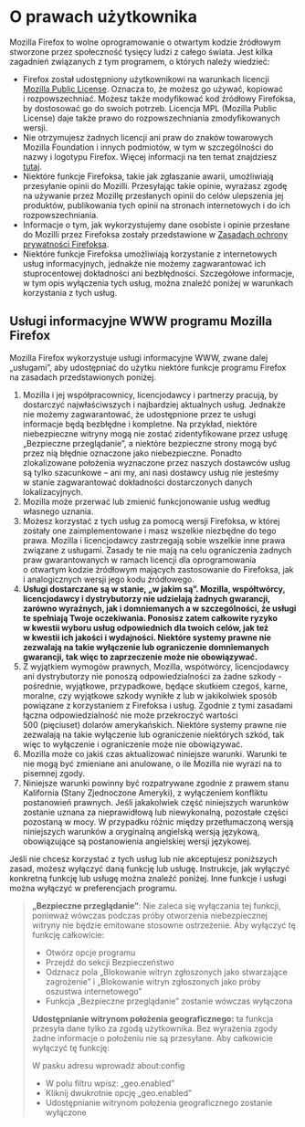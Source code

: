# O prawach użytkownika

Mozilla Firefox to wolne oprogramowanie o otwartym kodzie źródłowym stworzone przez społeczność tysięcy ludzi z całego świata. Jest kilka zagadnień związanych z tym programem, o których należy wiedzieć:

* Firefox został udostępniony użytkownikowi na warunkach licencji [Mozilla Public License](https://www.mozilla.org/MPL/). Oznacza to, że możesz go używać, kopiować i rozpowszechniać. Możesz także modyfikować kod źródłowy Firefoksa, by dostosować go do swoich potrzeb. Licencja MPL (Mozilla Public License) daje także prawo do rozpowszechniania zmodyfikowanych wersji.
* Nie otrzymujesz żadnych licencji ani praw do znaków towarowych Mozilla Foundation i innych podmiotów, w tym w szczególności do nazwy i logotypu Firefox. Więcej informacji na ten temat znajdziesz [tutaj](https://www.mozilla.org/foundation/trademarks/policy/).
* Niektóre funkcje Firefoksa, takie jak zgłaszanie awarii, umożliwiają przesyłanie opinii do Mozilli. Przesyłając takie opinie, wyrażasz zgodę na używanie przez Mozillę przesłanych opinii do celów ulepszenia jej produktów, publikowania tych opinii na stronach internetowych i do ich rozpowszechniania.
* Informacje o tym, jak wykorzystujemy dane osobiste i opinie przesłane do Mozilli przez Firefoksa zostały przedstawione w [Zasadach ochrony prywatności Firefoksa](https://www.mozilla.org/privacy/firefox/).
* Niektóre funkcje Firefoksa umożliwiają korzystanie z internetowych usług informacyjnych, jednakże nie możemy zagwarantować ich stuprocentowej dokładności ani bezbłędności. Szczegółowe informacje, w tym opis wyłączenia tych usług, można znaleźć poniżej w warunkach korzystania z tych usług.

## Usługi informacyjne WWW programu Mozilla Firefox

Mozilla Firefox wykorzystuje usługi informacyjne WWW, zwane dalej „usługami”, aby udostępniać do użytku niektóre funkcje programu Firefox na zasadach przedstawionych poniżej.

1. Mozilla i jej współpracownicy, licencjodawcy i partnerzy pracują, by dostarczyć najwłaściwszych i najbardziej aktualnych usług. Jednakże nie możemy zagwarantować, że udostępnione przez te usługi informacje będą bezbłędne i kompletne. Na przykład, niektóre niebezpieczne witryny mogą nie zostać zidentyfikowane przez usługę „Bezpieczne przeglądanie”, a niektóre bezpieczne strony mogą być przez nią błędnie oznaczone jako niebezpieczne. Ponadto zlokalizowane położenia wyznaczone przez naszych dostawców usług są tylko szacunkowe – ani my, ani nasi dostawcy usług nie jesteśmy w stanie zagwarantować dokładności dostarczonych danych lokalizacyjnych.
1. Mozilla może przerwać lub zmienić funkcjonowanie usług według własnego uznania.
1. Możesz korzystać z tych usług za pomocą wersji Firefoksa, w której zostały one zaimplementowane i masz wszelkie niezbędne do tego prawa. Mozilla i licencjodawcy zastrzegają sobie wszelkie inne prawa związane z usługami. Zasady te nie mają na celu ograniczenia żadnych praw gwarantowanych w ramach licencji dla oprogramowania o otwartym kodzie źródłowym mających zastosowanie do Firefoksa, jak i analogicznych wersji jego kodu źródłowego.
1. **Usługi dostarczane są w stanie, „w jakim są”. Mozilla, współtwórcy, licencjodawcy i dystrybutorzy nie udzielają żadnych gwarancji, zarówno wyraźnych, jak i domniemanych a w szczególności, że usługi te spełniają Twoje oczekiwania. Ponosisz zatem całkowite ryzyko w kwestii wyboru usług odpowiednich dla twoich celów, jak też w kwestii ich jakości i wydajności. Niektóre systemy prawne nie zezwalają na takie wyłączenie lub ograniczenie domniemanych gwarancji, tak więc to zaprzeczenie może nie obowiązywać.**
1. Z wyjątkiem wymogów prawnych, Mozilla, wspótwórcy, licencjodawcy ani dystrybutorzy nie ponoszą odpowiedzialności za żadne szkody - pośrednie, wyjątkowe, przypadkowe, będące skutkiem czegoś, karne, moralne, czy wyjątkowe szkody wynikłe z lub w jakikolwiek sposób powiązane z korzystaniem z Firefoksa i usług. Zgodnie z tymi zasadami łączna odpowiedzialność nie może przekroczyć wartości 500 (pięciuset) dolarów amerykańskich. Niektóre systemy prawne nie zezwalają na takie wyłączenie lub ograniczenie niektórych szkód, tak więc to wyłączenie i ograniczenie może nie obowiązywać.
1. Mozilla może co jakiś czas aktualizować niniejsze warunki. Warunki te nie mogą być zmieniane ani anulowane, o ile Mozilla nie wyrazi na to pisemnej zgody.
1. Niniejsze warunki powinny być rozpatrywane zgodnie z prawem stanu Kalifornia (Stany Zjednoczone Ameryki), z wyłączeniem konfliktu postanowień prawnych. Jeśli jakakolwiek część niniejszych warunków zostanie uznana za nieprawidłową lub niewykonalną, pozostałe części pozostaną w mocy. W przypadku różnic między przetłumaczoną wersją niniejszych warunków a oryginalną angielską wersją językową, obowiązujące są postanowienia angielskiej wersji językowej.

Jeśli nie chcesz korzystać z tych usług lub nie akceptujesz poniższych zasad, możesz wyłączyć daną funkcję lub usługę. Instrukcje, jak wyłączyć konkretną funkcję lub usługę można znaleźć poniżej. Inne funkcje i usługi można wyłączyć w preferencjach programu.

> **„Bezpieczne przeglądanie”**: Nie zaleca się wyłączania tej funkcji, ponieważ wówczas podczas próby otworzenia niebezpiecznej witryny nie będzie emitowane stosowne ostrzeżenie. Aby wyłączyć tę funkcję całkowicie:
>
>* Otwórz opcje programu
>* Przejdź do sekcji Bezpieczeństwo
>* Odznacz pola „Blokowanie witryn zgłoszonych jako stwarzające zagrożenie” i „Blokowanie witryn zgłoszonych jako próby oszustwa internetowego”
>* Funkcja „Bezpieczne przeglądanie” zostanie wówczas wyłączona
>
> **Udostępnianie witrynom położenia geograficznego:** ta funkcja przesyła dane tylko za zgodą użytkownika. Bez wyrażenia zgody żadne informacje o położeniu nie są przesyłane. Aby całkowicie wyłączyć tę funkcję:
>
>W pasku adresu wprowadź about:config
>* W polu filtru wpisz: „geo.enabled”
>* Kliknij dwukrotnie opcję „geo.enabled”
>* Udostępnianie witrynom położenia geograficznego zostanie wyłączone
